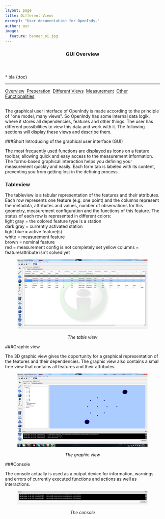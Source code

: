 ```yaml
---
layout: page
title: Different Views
excerpt: "User documentation for OpenIndy."
author: usr
image:
  feature: banner_oi.jpg
---
```


<section id="table-of-contents" class="toc">
  <header>
    <h3>GUI Overview</h3>
  </header>
<div id="drawer" markdown="1">
* bla
{:toc} 

</div>
</section><!-- /#table-of-contents -->

---

<a href="/documentation/docu-usr.html" class="btn">Overview</a>&nbsp;&nbsp;<a href="/documentation/docu-usr/preperation.html" class="btn">Preperation</a>&nbsp;&nbsp;<a href="/documentation/docu-usr/views.html" class="btn btn-success">Different Views</a>&nbsp;&nbsp;<a href="/documentation/docu-usr/measurement.html" class="btn">Measurement</a>&nbsp;&nbsp;<a href="/documentation/docu-usr/functionalities.html" class="btn">Other Functionalities</a>&nbsp;&nbsp;

<br>
The graphical user interface of OpenIndy is made according to the principle of "one model, many views". So OpenIndy has some internal data logik, where it stores all dependencies, features and other things. The user has different possibilities to view this data and work with it. The following sections will display these views and describe them.

###Short Introducing of the graphical user interface (GUI)

The most frequently used functions are displayed as icons on a feature toolbar, allowing quick and easy access to the measurement information.
The forms-based graphical interaction helps you defining your measurement quickly and easily. 
Each form tab is labeled with its content, preventing you from getting lost in the defining process.



### Tableview

The tableview is a tabular representation of the features and their attributes. Each row represents one feature (e.g. one point) and the columns represent the metadata, attributes and values, number of observations for this geometry, measurement configuration and the functions of this feature.
The status of each row is represented in different colors:<br>
light gray = the colored feature type is a station<br>
dark gray = currently activated station<br>
light blue = active feature(s)<br>
white = measurement feature<br>
brown = nominal feature<br>
red = measurement config is not completely set
yellow columns = feature/attribute isn't solved yet<br>



<figure>
	<a href="/documentation/images/dev/tableview.png"><img src="/documentation/images/dev/tableview.png"></a>
	<p align="middle"><i>The table view</i></p>
</figure>


###Graphic view

The 3D graphic view gives the opportunity for a graphical representation of the features and their dependencies. The graphic view also contains a small tree view that contains all features and their attributes.
<figure>
	<a href="/documentation/images/dev/graphicView.png"><img src="/documentation/images/dev/graphicView.png"></a>
	<p align="middle"><i>The graphic view</i></p>
</figure>

###Console

The console actually is used as a output device for information, warnings and errors of currently executed functions and actions as well as interactions.
<figure>
	<a href="/documentation/images/dev/console.png"><img src="/documentation/images/dev/console.png"></a>
	<p align="middle"><i>The console</i></p>
</figure>

